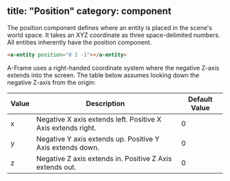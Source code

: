 title: "Position"
category: component
---

The position component defines where an entity is placed in the scene's world
space. It takes an XYZ coordinate as three space-delimited numbers. All
entities inherently have the position component.

```html
<a-entity position="0 1 -1"></a-entity>
```

A-Frame uses a right-handed coordinate system where the negative Z-axis extends
into the screen. The table below assumes looking down the negative Z-axis from the origin:

| Value | Description                                                  | Default Value |
|-------|--------------------------------------------------------------|----------------
| x     | Negative X axis extends left. Positive X Axis extends right. | 0             |
| y     | Negative Y axis extends up. Positive Y Axis extends down.    | 0             |
| z     | Negative Z axis extends in. Positive Z Axis extends out.     | 0             |
